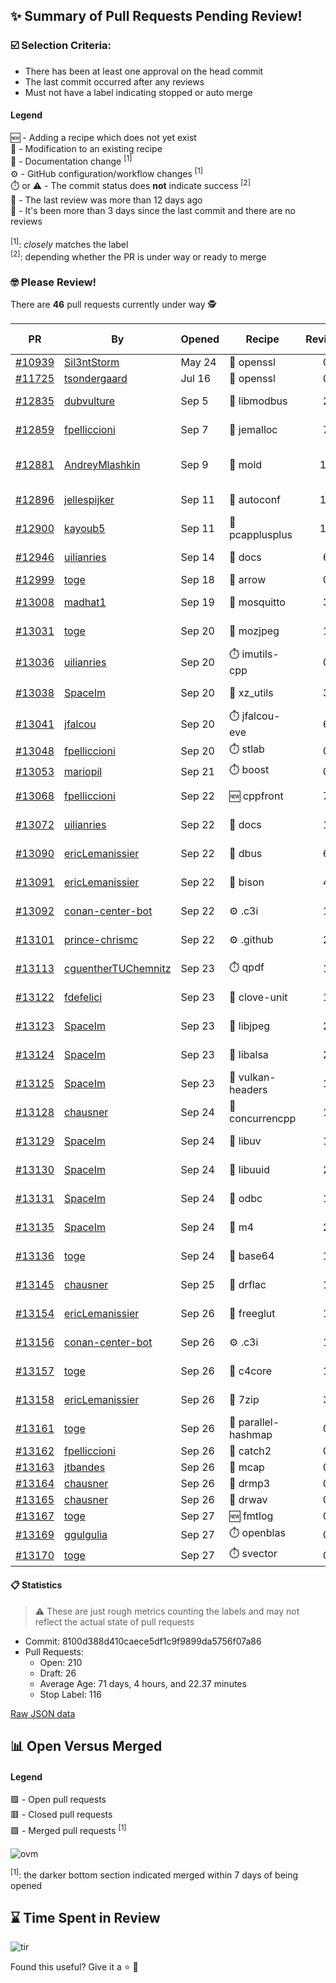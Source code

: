 ## :sparkles: Summary of Pull Requests Pending Review!

### :ballot_box_with_check: Selection Criteria:

- There has been at least one approval on the head commit
- The last commit occurred after any reviews
- Must not have a label indicating stopped or auto merge

#### Legend

:new: - Adding a recipe which does not yet exist<br>
:memo: - Modification to an existing recipe<br>
:green_book: - Documentation change <sup>[1]</sup><br>
:gear: - GitHub configuration/workflow changes <sup>[1]</sup><br>
:stopwatch: or :warning: - The commit status does **not** indicate success <sup>[2]</sup><br>
:bell: - The last review was more than 12 days ago<br>
:eyes: - It's been more than 3 days since the last commit and there are no reviews<br>
<br>
<sup>[1]</sup>: _closely_ matches the label<br>
<sup>[2]</sup>: depending whether the PR is under way or ready to merge

### :nerd_face: Please Review! 

There are **46** pull requests currently under way :detective:

PR | By | Opened | Recipe | Reviews | Last | :stop_sign: Blockers | :star2: Approvers
:---: | --- | --- | --- | :---: | --- | --- | ---
[#10939](https://github.com/conan-io/conan-center-index/pull/10939)|[Sil3ntStorm](https://github.com/Sil3ntStorm)|May 24|:memo: openssl|0|:eyes:||
[#11725](https://github.com/conan-io/conan-center-index/pull/11725)|[tsondergaard](https://github.com/tsondergaard)|Jul 16|:memo: openssl|0|:eyes:||
[#12835](https://github.com/conan-io/conan-center-index/pull/12835)|[dubvulture](https://github.com/dubvulture)|Sep 5|:memo: libmodbus|2|Sep 16||
[#12859](https://github.com/conan-io/conan-center-index/pull/12859)|[fpelliccioni](https://github.com/fpelliccioni)|Sep 7|:memo: jemalloc|7|Sep 26||
[#12881](https://github.com/conan-io/conan-center-index/pull/12881)|[AndreyMlashkin](https://github.com/AndreyMlashkin)|Sep 9|:memo: mold|16|Sep 25|uilianries|SSE4, prince-chrismc
[#12896](https://github.com/conan-io/conan-center-index/pull/12896)|[jellespijker](https://github.com/jellespijker)|Sep 11|:memo: autoconf|11|Sep 25|uilianries|danimtb
[#12900](https://github.com/conan-io/conan-center-index/pull/12900)|[kayoub5](https://github.com/kayoub5)|Sep 11|:memo: pcapplusplus|16|Sep 26||uilianries, seladb
[#12946](https://github.com/conan-io/conan-center-index/pull/12946)|[uilianries](https://github.com/uilianries)|Sep 14|:green_book: docs|6|Sep 19||prince-chrismc
[#12999](https://github.com/conan-io/conan-center-index/pull/12999)|[toge](https://github.com/toge)|Sep 18|:memo: arrow|0|||
[#13008](https://github.com/conan-io/conan-center-index/pull/13008)|[madhat1](https://github.com/madhat1)|Sep 19|:memo: mosquitto|3|Sep 26||uilianries
[#13031](https://github.com/conan-io/conan-center-index/pull/13031)|[toge](https://github.com/toge)|Sep 20|:memo: mozjpeg|1|Sep 26||uilianries
[#13036](https://github.com/conan-io/conan-center-index/pull/13036)|[uilianries](https://github.com/uilianries)|Sep 20|:stopwatch: imutils-cpp|0|:eyes:||
[#13038](https://github.com/conan-io/conan-center-index/pull/13038)|[SpaceIm](https://github.com/SpaceIm)|Sep 20|:memo: xz_utils|3|Sep 26||uilianries
[#13041](https://github.com/conan-io/conan-center-index/pull/13041)|[jfalcou](https://github.com/jfalcou)|Sep 20|:stopwatch: jfalcou-eve|6|Sep 21||
[#13048](https://github.com/conan-io/conan-center-index/pull/13048)|[fpelliccioni](https://github.com/fpelliccioni)|Sep 20|:stopwatch: stlab|0|||
[#13053](https://github.com/conan-io/conan-center-index/pull/13053)|[mariopil](https://github.com/mariopil)|Sep 21|:stopwatch: boost|0|:eyes:||
[#13068](https://github.com/conan-io/conan-center-index/pull/13068)|[fpelliccioni](https://github.com/fpelliccioni)|Sep 22|:new: cppfront|7|Sep 26||
[#13072](https://github.com/conan-io/conan-center-index/pull/13072)|[uilianries](https://github.com/uilianries)|Sep 22|:green_book: docs|1|Sep 23||toge
[#13090](https://github.com/conan-io/conan-center-index/pull/13090)|[ericLemanissier](https://github.com/ericLemanissier)|Sep 22|:memo: dbus|6|Sep 26||jwillikers, uilianries
[#13091](https://github.com/conan-io/conan-center-index/pull/13091)|[ericLemanissier](https://github.com/ericLemanissier)|Sep 22|:memo: bison|4|Sep 23||uilianries
[#13092](https://github.com/conan-io/conan-center-index/pull/13092)|[conan-center-bot](https://github.com/conan-center-bot)|Sep 22|:gear: .c3i|1|Sep 22||uilianries
[#13101](https://github.com/conan-io/conan-center-index/pull/13101)|[prince-chrismc](https://github.com/prince-chrismc)|Sep 22|:gear: .github|2|Sep 26||uilianries
[#13113](https://github.com/conan-io/conan-center-index/pull/13113)|[cguentherTUChemnitz](https://github.com/cguentherTUChemnitz)|Sep 23|:stopwatch: qpdf|1|Sep 26||
[#13122](https://github.com/conan-io/conan-center-index/pull/13122)|[fdefelici](https://github.com/fdefelici)|Sep 23|:memo: clove-unit|1|Sep 26||uilianries
[#13123](https://github.com/conan-io/conan-center-index/pull/13123)|[SpaceIm](https://github.com/SpaceIm)|Sep 23|:memo: libjpeg|2|Sep 26||uilianries, jwillikers
[#13124](https://github.com/conan-io/conan-center-index/pull/13124)|[SpaceIm](https://github.com/SpaceIm)|Sep 23|:memo: libalsa|2|Sep 26||uilianries, jwillikers
[#13125](https://github.com/conan-io/conan-center-index/pull/13125)|[SpaceIm](https://github.com/SpaceIm)|Sep 23|:memo: vulkan-headers|1|Sep 26||uilianries
[#13128](https://github.com/conan-io/conan-center-index/pull/13128)|[chausner](https://github.com/chausner)|Sep 24|:memo: concurrencpp|1|Sep 26||uilianries
[#13129](https://github.com/conan-io/conan-center-index/pull/13129)|[SpaceIm](https://github.com/SpaceIm)|Sep 24|:memo: libuv|1|Sep 26||uilianries
[#13130](https://github.com/conan-io/conan-center-index/pull/13130)|[SpaceIm](https://github.com/SpaceIm)|Sep 24|:memo: libuuid|2|Sep 26||jwillikers, uilianries
[#13131](https://github.com/conan-io/conan-center-index/pull/13131)|[SpaceIm](https://github.com/SpaceIm)|Sep 24|:memo: odbc|1|Sep 26||uilianries
[#13135](https://github.com/conan-io/conan-center-index/pull/13135)|[SpaceIm](https://github.com/SpaceIm)|Sep 24|:memo: m4|2|Sep 26||uilianries, jwillikers
[#13136](https://github.com/conan-io/conan-center-index/pull/13136)|[toge](https://github.com/toge)|Sep 24|:memo: base64|1|Sep 26||uilianries
[#13145](https://github.com/conan-io/conan-center-index/pull/13145)|[chausner](https://github.com/chausner)|Sep 25|:memo: drflac|1|Sep 26||
[#13154](https://github.com/conan-io/conan-center-index/pull/13154)|[ericLemanissier](https://github.com/ericLemanissier)|Sep 26|:memo: freeglut|1|Sep 26||uilianries
[#13156](https://github.com/conan-io/conan-center-index/pull/13156)|[conan-center-bot](https://github.com/conan-center-bot)|Sep 26|:gear: .c3i|1|Sep 26||uilianries
[#13157](https://github.com/conan-io/conan-center-index/pull/13157)|[toge](https://github.com/toge)|Sep 26|:memo: c4core|1|Sep 26||uilianries
[#13158](https://github.com/conan-io/conan-center-index/pull/13158)|[ericLemanissier](https://github.com/ericLemanissier)|Sep 26|:memo: 7zip|3|Sep 26||
[#13161](https://github.com/conan-io/conan-center-index/pull/13161)|[toge](https://github.com/toge)|Sep 26|:memo: parallel-hashmap|0|||
[#13162](https://github.com/conan-io/conan-center-index/pull/13162)|[fpelliccioni](https://github.com/fpelliccioni)|Sep 26|:memo: catch2|0|||
[#13163](https://github.com/conan-io/conan-center-index/pull/13163)|[jtbandes](https://github.com/jtbandes)|Sep 26|:memo: mcap|0|||
[#13164](https://github.com/conan-io/conan-center-index/pull/13164)|[chausner](https://github.com/chausner)|Sep 26|:memo: drmp3|0|||
[#13165](https://github.com/conan-io/conan-center-index/pull/13165)|[chausner](https://github.com/chausner)|Sep 26|:memo: drwav|0|||
[#13167](https://github.com/conan-io/conan-center-index/pull/13167)|[toge](https://github.com/toge)|Sep 27|:new: fmtlog|0|||
[#13169](https://github.com/conan-io/conan-center-index/pull/13169)|[ggulgulia](https://github.com/ggulgulia)|Sep 27|:stopwatch: openblas|0|||
[#13170](https://github.com/conan-io/conan-center-index/pull/13170)|[toge](https://github.com/toge)|Sep 27|:stopwatch: svector|0|||


#### :clipboard: Statistics

> :warning: These are just rough metrics counting the labels and may not reflect the actual state of pull requests

- Commit: 8100d388d410caece5df1c9f9899da5756f07a86
- Pull Requests:
	- Open: 210
	- Draft: 26
	- Average Age: 71 days, 4 hours, and 22.37 minutes
	- Stop Label: 116
	

[Raw JSON data](https://raw.githubusercontent.com/prince-chrismc/conan-center-index-pending-review/raw-data/pending-review.json)

## :bar_chart: Open Versus Merged

#### Legend

:green_square: - Open pull requests<br>
:red_square: - Closed pull requests<br>
:purple_square: - Merged pull requests <sup>[1]</sup><br>

![ovm](https://github.com/prince-chrismc/conan-center-index-pending-review/blob/raw-data/open-versus-merged.gif?raw=true)

<sup>[1]</sup>: the darker bottom section indicated merged within 7 days of being opened

## :hourglass: Time Spent in Review

![tir](https://github.com/prince-chrismc/conan-center-index-pending-review/blob/raw-data/time-in-review.png?raw=true)

Found this useful? Give it a :star: :pray:
	